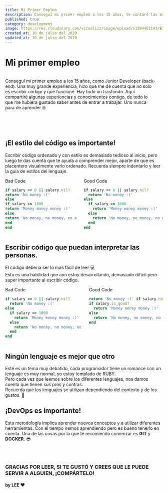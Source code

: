 ```yaml
---
title: Mi Primer Empleo
description: Conseguí mi primer empleo a los 15 años, te contaré las experiencias y conocimientos que obtuve al trabajar ahí como Junior Developer
published: true
category: development
image: https://res.cloudinary.com/vitualizz/image/upload/v1594451143/Blog/Posts/Mi%20primer%20empleo/Cover.png
created_at: 10 de julio del 2020
updated_at: 10 de julio del 2020
---
```

# Mi primer empleo

<div class="columns is-multiline">
<div class="column is-full is-half-desktop">
<p class='is-size-4 is-size-2-desktop'>
Conseguí mi primer empleo a los 15 años, como Junior Developer (back-end).
Una muy grande experiencia, hizo que me dé cuenta que
no solo es escribir código y que funcione. Hay todo un trasfondo.
Aquí compartiré algunas experiencias y conocimientos contigo,
de todo lo que me hubiera gustado saber antes de entrar a trabajar.
Uno nunca para de aprender 🤓
</p>
</div>
<div class="column is-full is-half-desktop">

<img-load src='https://res.cloudinary.com/vitualizz/image/upload/v1594451143/Blog/Posts/Mi%20primer%20empleo/Cover.png'></img-load>

</div>
</div>

<br></br>
## ¡El estilo del código es importante!
Escribir código ordenado y con estilo es demasiado tedioso al inicio,
pero luego te das cuenta que te ayuda a comprender mejor, aparte de que
es placentero visualmente verlo ordenado.
Recuerda siempre indentarlo y leer la guía de estilos del lenguaje.

<div class="columns is-multiline">
<div class="column is-full is-half-desktop">
<span>Bad Code</span>

```ruby
if salary == 0 || salary.nil?
return 'No money :('
else
if salary >= 1000
return 'Money money money :)'
else
return 'No money, no money, no money :('
end
end
```

</div>
<div class="column is-full is-half-desktop">
<span>Good Code</span>

```ruby
if salary == 0 || salary.nil?
  return 'No money :('
else
  if salary >= 1000
    return 'Money money money :)'
  else
    return 'No money, no money, no money :('
  end
end
```

</div>
</div>

## Escribir código que puedan interpretar las personas.
El código deberia ser lo mas fácil de leer 💻  
Esta es una habilidad que aun estoy desarrollando, demasiado difícil
pero super importante al escribir código.  

<div class="columns is-multiline">
<div class="column is-full is-half-desktop">
<span>Bad Code</span>

```ruby
if salary == 0 || salary.nil?
  return 'No money :('
else
  if salary >= 1000
    return 'Money money money :)'
  else
    return 'No money, no money, no money :('
  end
end
```

</div>
<div class="column is-full is-half-desktop">
<span>Good Code</span>

```ruby
return 'No money :(' if salary.not?
if salary.is_good?
  return 'Money money money :)'
else
  return 'No money, no money, no money :('
end
```

</div>
</div>

## Ningún lenguaje es mejor que otro
Esté es un tema muy debatido, cada programador
tiene un romance con un lenguaje
es muy normal, yo estoy templado de RUBY.  
Pero cada vez que leemos sobre los diferentes lenguajes, nos damos cuenta que
tienen sus pros y contras.  
Recuerda que los lenguajes se utilizan dependiendo del contexto
y de los gustos. 💎

## ¡DevOps es importante!
Esta metodología implica aprender nuevos conceptos
y a utilizar diferentes herramientas. Con el tiempo
iremos aprendiendo pero es bueno tenerlo en cuenta.
Una de las cosas por la que te recomiendo comenzar es **GIT** y **DOCKER**. 😎

<br></br>

### GRACIAS POR LEER, SI TE GUSTÓ Y CREES QUE LE PUEDE SERVIR A ALGUIEN, ¡COMPÁRTELO!
#### by LEE ❤️
